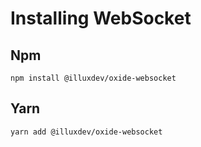 # Installing WebSocket

## Npm

```
npm install @illuxdev/oxide-websocket
```

## Yarn

```
yarn add @illuxdev/oxide-websocket
```
